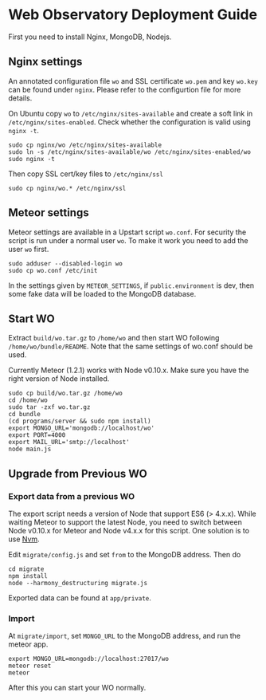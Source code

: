 # Web Observatory Deployment Guide

First you need to install Nginx, MongoDB, Nodejs.

## Nginx settings

An annotated configuration file `wo` and SSL certificate `wo.pem` and key `wo.key` can be found under `nginx`. Please refer to the configurtion file for more details.

On Ubuntu copy `wo` to `/etc/nginx/sites-available` and create a soft link in `/etc/nginx/sites-enabled`. Check whether the configuration is valid using `nginx -t`.

    sudo cp nginx/wo /etc/nginx/sites-available
    sudo ln -s /etc/nginx/sites-available/wo /etc/nginx/sites-enabled/wo
    sudo nginx -t

Then copy SSL cert/key files to `/etc/nginx/ssl`

    sudo cp nginx/wo.* /etc/nginx/ssl

## Meteor settings

Meteor settings are available in a Upstart script `wo.conf`. For security the script is run under a normal user `wo`. To make it work you need to add the user `wo` first.

    sudo adduser --disabled-login wo
    sudo cp wo.conf /etc/init

In the settings given by `METEOR_SETTINGS`, if `public.environment` is dev, then some fake data will be loaded to the MongoDB database.

## Start WO

Extract `build/wo.tar.gz` to `/home/wo` and then start WO following `/home/wo/bundle/README`. Note that the same settings of wo.conf should be used.

Currently Meteor (1.2.1) works with Node v0.10.x. Make sure you have the right version of Node installed.

    sudo cp build/wo.tar.gz /home/wo
    cd /home/wo
    sudo tar -zxf wo.tar.gz
    cd bundle
    (cd programs/server && sudo npm install)
    export MONGO_URL='mongodb://localhost/wo'
    export PORT=4000
    export MAIL_URL='smtp://localhost'
    node main.js

## Upgrade from Previous WO

### Export data from a previous WO

The export script needs a version of Node that support ES6 (> 4.x.x). While waiting Meteor to support the latest Node, you need to switch between Node v0.10.x for Meteor and Node v4.x.x for this script. One solution is to use [Nvm](https://github.com/creationix/nvm).

Edit `migrate/config.js` and set `from` to the MongoDB address. Then do

    cd migrate
    npm install
    node --harmony_destructuring migrate.js

Exported data can be found at `app/private`.

### Import

At `migrate/import`, set `MONGO_URL` to the MongoDB address, and run the meteor app.

    export MONGO_URL=mongodb://localhost:27017/wo
    meteor reset
    meteor

After this you can start your WO normally.

